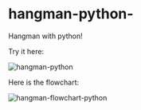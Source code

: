 # hangman-python-
Hangman with python!

Try it here:

![hangman-python](https://user-images.githubusercontent.com/70670914/198210698-2888be96-9556-4b7b-bcb8-8da845b201e5.gif)

Here is the flowchart:

![hangman-flowchart-python](https://user-images.githubusercontent.com/70670914/198210738-96f631fc-5f86-4bee-8e48-d237b494ad07.jpeg)
